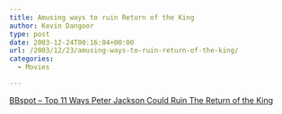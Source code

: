 ```yaml
---
title: Amusing ways to ruin Return of the King
author: Kevin Dangoor
type: post
date: 2003-12-24T00:16:04+00:00
url: /2003/12/23/amusing-ways-to-ruin-return-of-the-king/
categories:
  - Movies

---
```

[BBspot &#8211; Top 11 Ways Peter Jackson Could Ruin The Return of the King][1]

 [1]: http://www.bbspot.com/News/2003/12/top_11_ruin_rotk.html "BBspot - Top 11 Ways Peter Jackson Could Ruin The Return of the King"